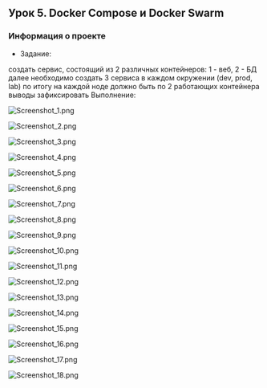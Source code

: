 ## Урок 5. Docker Compose и Docker Swarm
### Информация о проекте
* Задание:

создать сервис, состоящий из 2 различных контейнеров: 1 - веб, 2 - БД
далее необходимо создать 3 сервиса в каждом окружении (dev, prod, lab)
по итогу на каждой ноде должно быть по 2 работающих контейнера
выводы зафиксировать
Выполнение:

![Screenshot_1.png](..%2F..%2FDesktop%2FContainerization-Seminar_51%2FScreenshot_1.png)

![Screenshot_2.png](..%2F..%2FDesktop%2FContainerization-Seminar_51%2FScreenshot_2.png)

![Screenshot_3.png](..%2F..%2FDesktop%2FContainerization-Seminar_51%2FScreenshot_3.png)

![Screenshot_4.png](..%2F..%2FDesktop%2FContainerization-Seminar_51%2FScreenshot_4.png)

![Screenshot_5.png](..%2F..%2FDesktop%2FContainerization-Seminar_51%2FScreenshot_5.png)

![Screenshot_6.png](..%2F..%2FDesktop%2FContainerization-Seminar_51%2FScreenshot_6.png)

![Screenshot_7.png](..%2F..%2FDesktop%2FContainerization-Seminar_51%2FScreenshot_7.png)

![Screenshot_8.png](..%2F..%2FDesktop%2FContainerization-Seminar_51%2FScreenshot_8.png)

![Screenshot_9.png](..%2F..%2FDesktop%2FContainerization-Seminar_51%2FScreenshot_9.png)

![Screenshot_10.png](..%2F..%2FDesktop%2FContainerization-Seminar_51%2FScreenshot_10.png)

![Screenshot_11.png](..%2F..%2FDesktop%2FContainerization-Seminar_51%2FScreenshot_11.png)

![Screenshot_12.png](..%2F..%2FDesktop%2FContainerization-Seminar_51%2FScreenshot_12.png)

![Screenshot_13.png](..%2F..%2FDesktop%2FContainerization-Seminar_51%2FScreenshot_13.png)

![Screenshot_14.png](..%2F..%2FDesktop%2FContainerization-Seminar_51%2FScreenshot_14.png)

![Screenshot_15.png](..%2F..%2FDesktop%2FContainerization-Seminar_51%2FScreenshot_15.png)

![Screenshot_16.png](..%2F..%2FDesktop%2FContainerization-Seminar_51%2FScreenshot_16.png)

![Screenshot_17.png](..%2F..%2FDesktop%2FContainerization-Seminar_51%2FScreenshot_17.png)

![Screenshot_18.png](..%2F..%2FDesktop%2FContainerization-Seminar_51%2FScreenshot_18.png)

